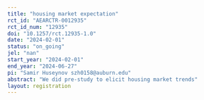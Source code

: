 ```yaml
---
title: "housing market expectation"
rct_id: "AEARCTR-0012935"
rct_id_num: "12935"
doi: "10.1257/rct.12935-1.0"
date: "2024-02-01"
status: "on_going"
jel: "nan"
start_year: "2024-02-01"
end_year: "2024-06-27"
pi: "Samir Huseynov szh0158@auburn.edu"
abstract: "We did pre-study to elicit housing market trends"
layout: registration
---
```



